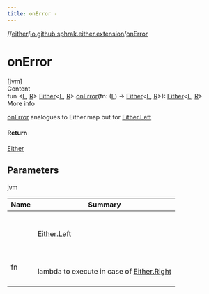 ```yaml
---
title: onError -
---
```

//[either](../index.md)/[io.github.sphrak.either.extension](index.md)/[onError](on-error.md)



# onError  
[jvm]  
Content  
fun <[L](on-error.md), [R](on-error.md)> [Either](../io.github.sphrak.either/-either/index.md)<[L](on-error.md), [R](on-error.md)>.[onError](on-error.md)(fn: ([L](on-error.md)) -> [Either](../io.github.sphrak.either/-either/index.md)<[L](on-error.md), [R](on-error.md)>): [Either](../io.github.sphrak.either/-either/index.md)<[L](on-error.md), [R](on-error.md)>  
More info  


[onError](on-error.md) analogues to Either.map but for [Either.Left](../io.github.sphrak.either/-either/-left/index.md)



#### Return  


[Either](../io.github.sphrak.either/-either/index.md)



## Parameters  
  
jvm  
  
|  Name|  Summary| 
|---|---|
| <a name="io.github.sphrak.either.extension//onError/io.github.sphrak.either.Either[TypeParam(bounds=[kotlin.Any?]),TypeParam(bounds=[kotlin.Any?])]#kotlin.Function1[TypeParam(bounds=[kotlin.Any?]),io.github.sphrak.either.Either[TypeParam(bounds=[kotlin.Any?]),TypeParam(bounds=[kotlin.Any?])]]/PointingToDeclaration/"></a><receiver>| <a name="io.github.sphrak.either.extension//onError/io.github.sphrak.either.Either[TypeParam(bounds=[kotlin.Any?]),TypeParam(bounds=[kotlin.Any?])]#kotlin.Function1[TypeParam(bounds=[kotlin.Any?]),io.github.sphrak.either.Either[TypeParam(bounds=[kotlin.Any?]),TypeParam(bounds=[kotlin.Any?])]]/PointingToDeclaration/"></a><br><br>[Either.Left](../io.github.sphrak.either/-either/-left/index.md)<br><br>
| <a name="io.github.sphrak.either.extension//onError/io.github.sphrak.either.Either[TypeParam(bounds=[kotlin.Any?]),TypeParam(bounds=[kotlin.Any?])]#kotlin.Function1[TypeParam(bounds=[kotlin.Any?]),io.github.sphrak.either.Either[TypeParam(bounds=[kotlin.Any?]),TypeParam(bounds=[kotlin.Any?])]]/PointingToDeclaration/"></a>fn| <a name="io.github.sphrak.either.extension//onError/io.github.sphrak.either.Either[TypeParam(bounds=[kotlin.Any?]),TypeParam(bounds=[kotlin.Any?])]#kotlin.Function1[TypeParam(bounds=[kotlin.Any?]),io.github.sphrak.either.Either[TypeParam(bounds=[kotlin.Any?]),TypeParam(bounds=[kotlin.Any?])]]/PointingToDeclaration/"></a><br><br>lambda to execute in case of [Either.Right](../io.github.sphrak.either/-either/-right/index.md)<br><br>
  
  



